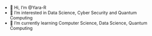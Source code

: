 - 👋 Hi, I’m @Yara-R
- 👀 I’m interested in Data Science, Cyber Security and Quantum Computing
- 🌱 I’m currently learning Computer Science, Data Science, Quantum Computing
